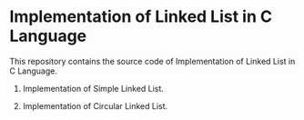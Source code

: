  # Implementation of Linked List in C Language

This repository contains the source code of Implementation of Linked List in C Language. 
<br>
1. Implementation of Simple Linked List.

2. Implementation of Circular Linked List.
